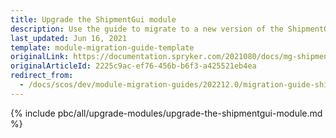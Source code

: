 ```yaml
---
title: Upgrade the ShipmentGui module
description: Use the guide to migrate to a new version of the ShipmentGui module.
last_updated: Jun 16, 2021
template: module-migration-guide-template
originalLink: https://documentation.spryker.com/2021080/docs/mg-shipment-gui
originalArticleId: 2225c9ac-ef76-456b-b6f3-a425521eb4ea
redirect_from:
  - /docs/scos/dev/module-migration-guides/202212.0/migration-guide-shipmentgui.html
---
```


{% include pbc/all/upgrade-modules/upgrade-the-shipmentgui-module.md %} <!-- To edit, see /_includes/pbc/all/upgrade-modules/upgrade-the-shipmentgui-module.md -->
